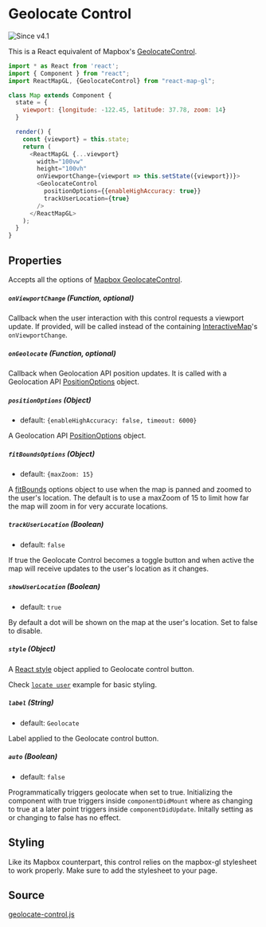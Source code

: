 # Geolocate Control

![Since v4.1](https://img.shields.io/badge/since-v4.1-green)

This is a React equivalent of Mapbox's [GeolocateControl](https://www.mapbox.com/mapbox-gl-js/api/#geolocatecontrol).

```js
import * as React from 'react';
import { Component } from "react";
import ReactMapGL, {GeolocateControl} from "react-map-gl";

class Map extends Component {
  state = {
    viewport: {longitude: -122.45, latitude: 37.78, zoom: 14}
  }

  render() {
    const {viewport} = this.state;
    return (
      <ReactMapGL {...viewport}
        width="100vw"
        height="100vh"
        onViewportChange={viewport => this.setState({viewport})}>
        <GeolocateControl
          positionOptions={{enableHighAccuracy: true}}
          trackUserLocation={true}
        />
      </ReactMapGL>
    );
  }
}
```

## Properties

Accepts all the options of [Mapbox GeolocateControl](https://docs.mapbox.com/mapbox-gl-js/api/#geolocatecontrol).

##### `onViewportChange` (Function, optional)

Callback when the user interaction with this control requests a viewport update. If provided, will be called instead of the containing [InteractiveMap](/docs/api-reference/interactive-map.md)'s `onViewportChange`.

##### `onGeolocate` (Function, optional)

Callback when Geolocation API position updates. It is called with a Geolocation API [PositionOptions](https://developer.mozilla.org/en-US/docs/Web/API/PositionOptions) object.

##### `positionOptions` (Object)

- default: `{enableHighAccuracy: false, timeout: 6000}`

A Geolocation API [PositionOptions](https://developer.mozilla.org/en-US/docs/Web/API/PositionOptions) object.

##### `fitBoundsOptions` (Object)

- default: `{maxZoom: 15}`

A [fitBounds](https://docs.mapbox.com/mapbox-gl-js/api/#map#fitbounds) options object to use when the map is panned and zoomed to the user's location. The default is to use a  maxZoom of 15 to limit how far the map will zoom in for very accurate locations.

##### `trackUserLocation` (Boolean)

- default: `false`

If true the Geolocate Control becomes a toggle button and when active the map will receive updates to the user's location as it changes.

##### `showUserLocation` (Boolean)

- default: `true`

By default a dot will be shown on the map at the user's location. Set to false to disable.

##### `style` (Object)

A [React style](https://reactjs.org/docs/dom-elements.html#style) object applied to Geolocate control button.

Check [`locate user`](https://github.com/visgl/react-map-gl/tree/5.2-release/examples/locate-user/src/app.js) example for basic styling.

##### `label` (String)

- default: `Geolocate`

Label applied to the Geolocate control button.

##### `auto` (Boolean)

- default: `false`

Programmatically triggers geolocate when set to true. Initializing the component with true triggers inside `componentDidMount` where as changing to true at a later point triggers inside `componentDidUpdate`. Initally setting as or changing to false has no effect.


## Styling

Like its Mapbox counterpart, this control relies on the mapbox-gl stylesheet to work properly. Make sure to add the stylesheet to your page.

## Source

[geolocate-control.js](https://github.com/visgl/react-map-gl/tree/5.2-release/src/components/geolocate-control.js)

